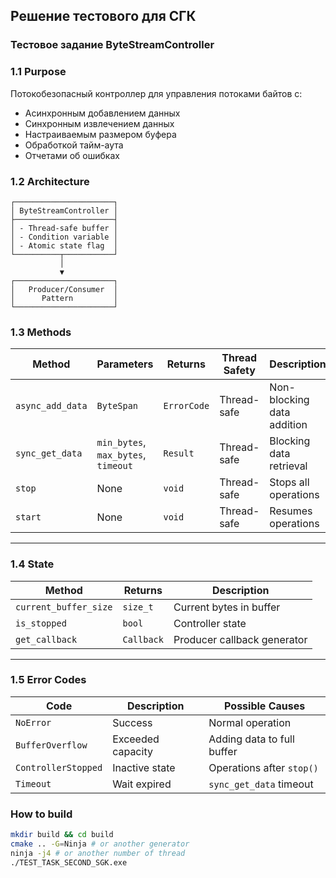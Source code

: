 ## Решение тестового для СГК

### Тестовое задание ByteStreamController

### 1.1 Purpose
Потокобезопасный контроллер для управления потоками байтов с:
- Асинхронным добавлением данных
- Синхронным извлечением данных
- Настраиваемым размером буфера
- Обработкой тайм-аута
- Отчетами об ошибках

### 1.2 Architecture
```text
┌──────────────────────┐
│ ByteStreamController │
├──────────────────────┤
│ - Thread-safe buffer │
│ - Condition variable │
│ - Atomic state flag  │
└──────────┬───────────┘
           │
           ▼
┌──────────────────────┐
│   Producer/Consumer  │
│      Pattern         │
└──────────────────────┘
```

###  **1.3 Methods**

| Method           | Parameters                                 | Returns     | Thread Safety | Description                |
|------------------|--------------------------------------------|-------------|---------------|----------------------------|
| `async_add_data` | `ByteSpan`                                 | `ErrorCode` | Thread-safe   | Non-blocking data addition |
| `sync_get_data`  | `min_bytes`, `max_bytes`, `timeout`        | `Result`    | Thread-safe   | Blocking data retrieval    |
| `stop`           | None                                       | `void`      | Thread-safe   | Stops all operations       |
| `start`          | None                                       | `void`      | Thread-safe   | Resumes operations         |

---

###  **1.4 State**

| Method                | Returns    | Description                 |
|-----------------------|------------|-----------------------------|
| `current_buffer_size` | `size_t`   | Current bytes in buffer     |
| `is_stopped`          | `bool`     | Controller state            |
| `get_callback`        | `Callback` | Producer callback generator |

---

###  **1.5 Error Codes**

| Code                | Description        | Possible Causes                |
|---------------------|--------------------|--------------------------------|
| `NoError`           | Success            | Normal operation               |
| `BufferOverflow`    | Exceeded capacity  | Adding data to full buffer     |
| `ControllerStopped` | Inactive state     | Operations after `stop()`      |
| `Timeout`           | Wait expired       | `sync_get_data` timeout        |



### How to build

```sh
mkdir build && cd build
cmake .. -G=Ninja # or another generator
ninja -j4 # or another number of thread
./TEST_TASK_SECOND_SGK.exe 
```